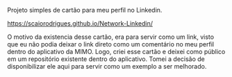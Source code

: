 Projeto simples de cartão para meu perfil no Linkedin.

https://scaiorodrigues.github.io/Network-Linkedin/

O motivo da existencia desse cartão, era para servir como um link, visto que eu não podia deixar o link direto como um comentário no meu perfil dentro do aplicativo da MIMO.
Logo, criei esse cartão e deixei como público em um repositório existente dentro do aplicativo.
Tomei a decisão de disponibilizar ele aqui para servir como um exemplo a ser melhorado.
